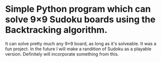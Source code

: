 # Simple Python program which can solve 9×9 Sudoku boards using the Backtracking algorithm.

It can solve pretty much any 9×9 board, as long as it's solveable.
It was a fun project.
In the future I will make a randition of Sudoku as a playable version. 
Definitely will incorporate something from this.
